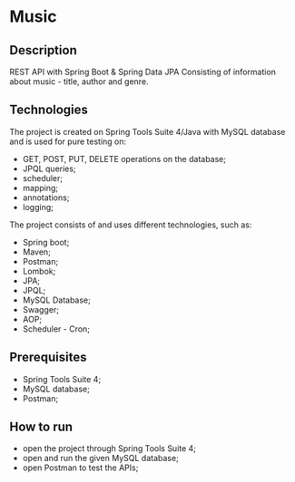 # Music
## Description
REST API with Spring Boot & Spring Data JPA
Consisting of information about music - title, author and genre.
## Technologies
The project is created on Spring Tools Suite 4/Java with MySQL database and is used for pure testing on:
- GET, POST, PUT, DELETE operations on the database;
- JPQL queries;
- scheduler;
- mapping;
- annotations;
- logging;

The project consists of and uses different technologies, such as:
- Spring boot;
- Maven;
- Postman;
- Lombok;
- JPA;
- JPQL;
- MySQL Database;
- Swagger;
- AOP;
- Scheduler - Cron;
## Prerequisites
- Spring Tools Suite 4;
- MySQL database;
- Postman;
## How to run
- open the project through Spring Tools Suite 4; 
- open and run the given MySQL database;
- open Postman to test the APIs;

